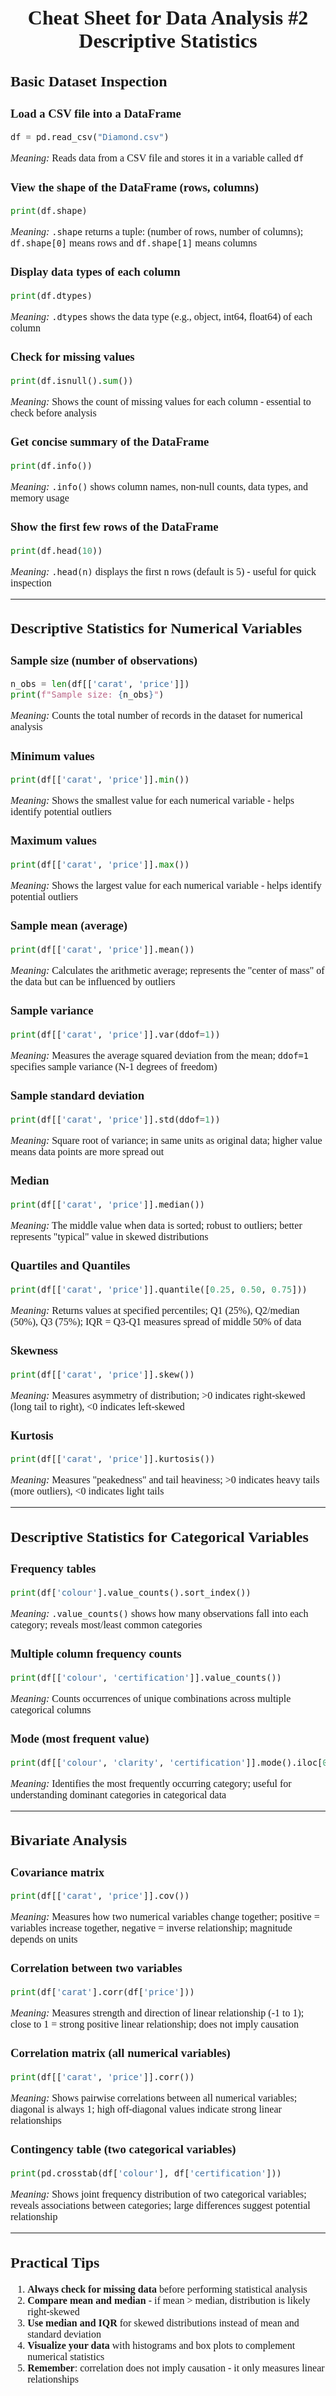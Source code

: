 <div style="text-align: center; font-family: 'Times New Roman', Times, serif; font-size: 16pt; font-weight: bold">
  
## Cheat Sheet for Data Analysis #2<br>Descriptive Statistics 
</div>

<div style="font-family: 'Times New Roman', Times, serif; font-size: 12pt; text-align: left">

## Basic Dataset Inspection

### Load a CSV file into a DataFrame
```python
df = pd.read_csv("Diamond.csv")
```
*Meaning:* Reads data from a CSV file and stores it in a variable called `df`

### View the shape of the DataFrame (rows, columns)
```python
print(df.shape)
```
*Meaning:* `.shape` returns a tuple: (number of rows, number of columns); `df.shape[0]` means rows and `df.shape[1]` means columns

### Display data types of each column
```python
print(df.dtypes)
```
*Meaning:* `.dtypes` shows the data type (e.g., object, int64, float64) of each column

### Check for missing values
```python
print(df.isnull().sum())
```
*Meaning:* Shows the count of missing values for each column - essential to check before analysis

### Get concise summary of the DataFrame
```python
print(df.info())
```
*Meaning:* `.info()` shows column names, non-null counts, data types, and memory usage

### Show the first few rows of the DataFrame
```python
print(df.head(10))
```
*Meaning:* `.head(n)` displays the first n rows (default is 5) - useful for quick inspection

---

## Descriptive Statistics for Numerical Variables

### Sample size (number of observations)
```python
n_obs = len(df[['carat', 'price']])
print(f"Sample size: {n_obs}")
```
*Meaning:* Counts the total number of records in the dataset for numerical analysis

### Minimum values
```python
print(df[['carat', 'price']].min())
```
*Meaning:* Shows the smallest value for each numerical variable - helps identify potential outliers

### Maximum values
```python
print(df[['carat', 'price']].max())
```
*Meaning:* Shows the largest value for each numerical variable - helps identify potential outliers

### Sample mean (average)
```python
print(df[['carat', 'price']].mean())
```
*Meaning:* Calculates the arithmetic average; represents the "center of mass" of the data but can be influenced by outliers

### Sample variance
```python
print(df[['carat', 'price']].var(ddof=1))
```
*Meaning:* Measures the average squared deviation from the mean; `ddof=1` specifies sample variance (N-1 degrees of freedom)

### Sample standard deviation
```python
print(df[['carat', 'price']].std(ddof=1))
```
*Meaning:* Square root of variance; in same units as original data; higher value means data points are more spread out

### Median
```python
print(df[['carat', 'price']].median())
```
*Meaning:* The middle value when data is sorted; robust to outliers; better represents "typical" value in skewed distributions

### Quartiles and Quantiles
```python
print(df[['carat', 'price']].quantile([0.25, 0.50, 0.75]))
```
*Meaning:* Returns values at specified percentiles; Q1 (25%), Q2/median (50%), Q3 (75%); IQR = Q3-Q1 measures spread of middle 50% of data

### Skewness
```python
print(df[['carat', 'price']].skew())
```
*Meaning:* Measures asymmetry of distribution; >0 indicates right-skewed (long tail to right), <0 indicates left-skewed

### Kurtosis
```python
print(df[['carat', 'price']].kurtosis())
```
*Meaning:* Measures "peakedness" and tail heaviness; >0 indicates heavy tails (more outliers), <0 indicates light tails

---

## Descriptive Statistics for Categorical Variables

### Frequency tables
```python
print(df['colour'].value_counts().sort_index())
```
*Meaning:* `.value_counts()` shows how many observations fall into each category; reveals most/least common categories

### Multiple column frequency counts
```python
print(df[['colour', 'certification']].value_counts())
```
*Meaning:* Counts occurrences of unique combinations across multiple categorical columns

### Mode (most frequent value)
```python
print(df[['colour', 'clarity', 'certification']].mode().iloc[0])
```
*Meaning:* Identifies the most frequently occurring category; useful for understanding dominant categories in categorical data

---

## Bivariate Analysis

### Covariance matrix
```python
print(df[['carat', 'price']].cov())
```
*Meaning:* Measures how two numerical variables change together; positive = variables increase together, negative = inverse relationship; magnitude depends on units

### Correlation between two variables
```python
print(df['carat'].corr(df['price']))
```
*Meaning:* Measures strength and direction of linear relationship (-1 to 1); close to 1 = strong positive linear relationship; does not imply causation

### Correlation matrix (all numerical variables)
```python
print(df[['carat', 'price']].corr())
```
*Meaning:* Shows pairwise correlations between all numerical variables; diagonal is always 1; high off-diagonal values indicate strong linear relationships

### Contingency table (two categorical variables)
```python
print(pd.crosstab(df['colour'], df['certification']))
```
*Meaning:* Shows joint frequency distribution of two categorical variables; reveals associations between categories; large differences suggest potential relationship

---

## Practical Tips

1. **Always check for missing data** before performing statistical analysis
2. **Compare mean and median** - if mean > median, distribution is likely right-skewed
3. **Use median and IQR** for skewed distributions instead of mean and standard deviation
4. **Visualize your data** with histograms and box plots to complement numerical statistics
5. **Remember**: correlation does not imply causation - it only measures linear relationships